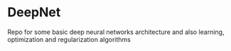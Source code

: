 # DeepNet
Repo for some basic deep neural networks architecture and also learning, optimization and regularization algorithms
